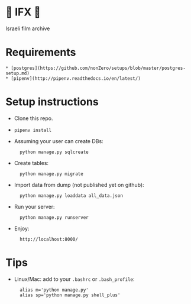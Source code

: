 # 🎥 IFX 🎥
Israeli film archive

# Requirements

    * [postgres](https://github.com/nonZero/setups/blob/master/postgres-setup.md)
    * [pipenv](http://pipenv.readthedocs.io/en/latest/)

# Setup instructions

* Clone this repo.
* `pipenv install`
* Assuming your user can create DBs:

        python manage.py sqlcreate

* Create tables:

        python manage.py migrate

* Import data from dump (not published yet on github):

        python manage.py loaddata all_data.json

* Run your server:

        python manage.py runserver

* Enjoy: 
        
        http://localhost:8000/

# Tips

* Linux/Mac: add to your `.bashrc` or `.bash_profile`:

        alias m='python manage.py'
        alias sp='python manage.py shell_plus'
